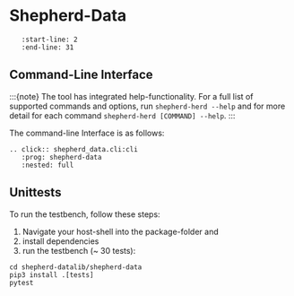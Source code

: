 # Shepherd-Data

```{include} ../../software/shepherd-datalib/shepherd_data/README.md
   :start-line: 2
   :end-line: 31
```

## Command-Line Interface

:::{note}
The tool has integrated help-functionality. For a full list of supported commands and options, run `shepherd-herd --help` and for more detail for each command `shepherd-herd [COMMAND] --help`.
:::

The command-line Interface is as follows:

```{eval-rst}
.. click:: shepherd_data.cli:cli
   :prog: shepherd-data
   :nested: full
```

## Unittests

To run the testbench, follow these steps:

1. Navigate your host-shell into the package-folder and
2. install dependencies
3. run the testbench (~ 30 tests):

```Shell
cd shepherd-datalib/shepherd-data
pip3 install .[tests]
pytest
```

